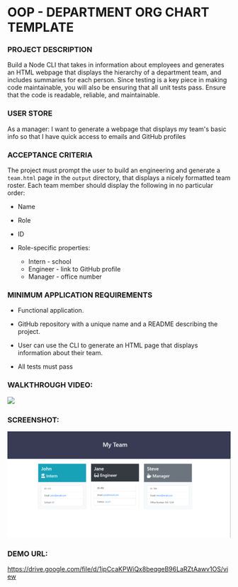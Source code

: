 # OOP - DEPARTMENT ORG CHART TEMPLATE

### PROJECT DESCRIPTION

Build a Node CLI that takes in information about employees and generates an HTML webpage that displays the hierarchy of a department team, and includes summaries for each person. Since testing is a key piece in making code maintainable, you will also be ensuring that all unit tests pass. Ensure that the code is readable, reliable, and maintainable.

### USER STORE

As a manager:
I want to generate a webpage that displays my team's basic info
so that I have quick access to emails and GitHub profiles

### ACCEPTANCE CRITERIA

The project must prompt the user to build an engineering and generate a `team.html` page in the `output` directory, that displays a nicely formatted team roster. Each team member should display the following in no particular order:

  * Name
  * Role
  * ID

  * Role-specific properties:
      * Intern - school
      * Engineer - link to GitHub profile
      * Manager - office number

### MINIMUM APPLICATION REQUIREMENTS

* Functional application.

* GitHub repository with a unique name and a README describing the project.

* User can use the CLI to generate an HTML page that displays information about their team.

* All tests must pass


### WALKTHROUGH VIDEO:

![](teamBuilder.gif)

### SCREENSHOT:

<img src="screenshot.PNG" alt="screenshot">

### DEMO URL:

https://drive.google.com/file/d/1ipCcaKPWiQx8beqgeB96LaRZtAawv1OS/view
